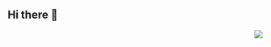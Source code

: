 ## Hi there 👋

<img align="right" src="https://visitor-badge.laobi.icu/badge?page_id=Gin-Arata.Gin-Arata" />

<!--
**Gin-Arata/Gin-Arata** is a ✨ _special_ ✨ repository because its `README.md` (this file) appears on your GitHub profile.

Here are some ideas to get you started:

- 🔭 I’m currently working on ...
- 🌱 I’m currently learning ...
- 👯 I’m looking to collaborate on ...
- 🤔 I’m looking for help with ...
- 💬 Ask me about ...
- 📫 How to reach me: ...
- 😄 Pronouns: ...
- ⚡ Fun fact: ...
-->
